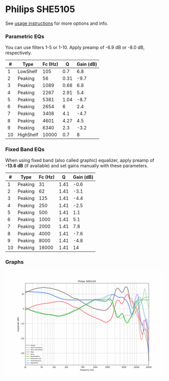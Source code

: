 # Philips SHE5105
See [usage instructions](https://github.com/jaakkopasanen/AutoEq#usage) for more options and info.

### Parametric EQs
You can use filters 1-5 or 1-10. Apply preamp of -6.9 dB or -8.0 dB, respectively.

|   # | Type      |   Fc (Hz) |    Q |   Gain (dB) |
|-----|-----------|-----------|------|-------------|
|   1 | LowShelf  |       105 | 0.7  |         6.8 |
|   2 | Peaking   |        56 | 0.31 |        -9.7 |
|   3 | Peaking   |      1089 | 0.68 |         6.8 |
|   4 | Peaking   |      2267 | 2.91 |         5.4 |
|   5 | Peaking   |      5381 | 1.04 |        -8.7 |
|   6 | Peaking   |      2654 | 6    |         2.4 |
|   7 | Peaking   |      3408 | 4.1  |        -4.7 |
|   8 | Peaking   |      4601 | 4.27 |         4.5 |
|   9 | Peaking   |      6340 | 2.3  |        -3.2 |
|  10 | HighShelf |     10000 | 0.7  |         8   |

### Fixed Band EQs
When using fixed band (also called graphic) equalizer, apply preamp of **-13.6 dB** (if available) and set gains manually with these parameters.

|   # | Type    |   Fc (Hz) |    Q |   Gain (dB) |
|-----|---------|-----------|------|-------------|
|   1 | Peaking |        31 | 1.41 |        -0.6 |
|   2 | Peaking |        62 | 1.41 |        -3.1 |
|   3 | Peaking |       125 | 1.41 |        -4.4 |
|   4 | Peaking |       250 | 1.41 |        -2.5 |
|   5 | Peaking |       500 | 1.41 |         1.1 |
|   6 | Peaking |      1000 | 1.41 |         5.1 |
|   7 | Peaking |      2000 | 1.41 |         7.8 |
|   8 | Peaking |      4000 | 1.41 |        -7.6 |
|   9 | Peaking |      8000 | 1.41 |        -4.8 |
|  10 | Peaking |     16000 | 1.41 |        14   |

### Graphs
![](./Philips%20SHE5105.png)
